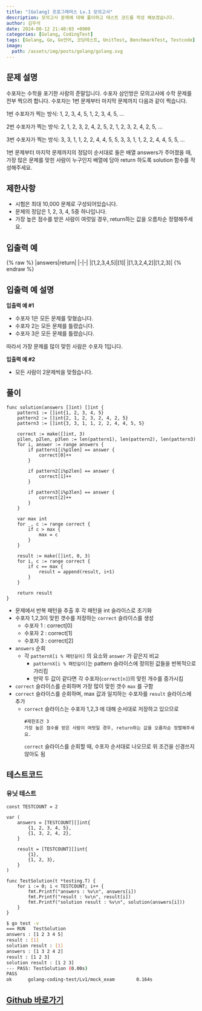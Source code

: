 ```yaml
---
title: "[Golang] 프로그래머스 Lv.1 모의고사"
description: 모의고사 문제에 대해 풀이하고 테스트 코드를 작성 해보겠습니다.
author: 김우석
date: 2024-08-12 21:40:03 +0900
categories: [Golang, CodingTest]
tags: [Golang, Go, Go언어, 코딩테스트, UnitTest, BenchmarkTest, Testcode]
image:
  path: /assets/img/posts/golang/golang.svg
---
```


## 문제 설명
수포자는 수학을 포기한 사람의 준말입니다. 수포자 삼인방은 모의고사에 수학 문제를 전부 찍으려 합니다. 수포자는 1번 문제부터 마지막 문제까지 다음과 같이 찍습니다.

1번 수포자가 찍는 방식: 1, 2, 3, 4, 5, 1, 2, 3, 4, 5, ...

2번 수포자가 찍는 방식: 2, 1, 2, 3, 2, 4, 2, 5, 2, 1, 2, 3, 2, 4, 2, 5, ...

3번 수포자가 찍는 방식: 3, 3, 1, 1, 2, 2, 4, 4, 5, 5, 3, 3, 1, 1, 2, 2, 4, 4, 5, 5, ...


1번 문제부터 마지막 문제까지의 정답이 순서대로 들은 배열 answers가 주어졌을 때, 가장 많은 문제를 맞힌 사람이 누구인지 배열에 담아 return 하도록 solution 함수를 작성해주세요.


## 제한사항
- 시험은 최대 10,000 문제로 구성되어있습니다.
- 문제의 정답은 1, 2, 3, 4, 5중 하나입니다.
- 가장 높은 점수를 받은 사람이 여럿일 경우, return하는 값을 오름차순 정렬해주세요.


## 입출력 예
{% raw %}
|answers|return|
|-|-|
|[1,2,3,4,5]|[1]|
|[1,3,2,4,2]|[1,2,3]|
{% endraw %}


## 입출력 예 설명
**입출력 예 #1**

- 수포자 1은 모든 문제를 맞혔습니다.
- 수포자 2는 모든 문제를 틀렸습니다.
- 수포자 3은 모든 문제를 틀렸습니다.

따라서 가장 문제를 많이 맞힌 사람은 수포자 1입니다.

**입출력 예 #2**

- 모든 사람이 2문제씩을 맞췄습니다.


## 풀이 
```golang
func solution(answers []int) []int {
	pattern1 := []int{1, 2, 3, 4, 5}
	pattern2 := []int{2, 1, 2, 3, 2, 4, 2, 5}
	pattern3 := []int{3, 3, 1, 1, 2, 2, 4, 4, 5, 5}

	correct := make([]int, 3)
	p1len, p2len, p3len := len(pattern1), len(pattern2), len(pattern3)
	for i, answer := range answers {
		if pattern1[i%p1len] == answer {
			correct[0]++
		}

		if pattern2[i%p2len] == answer {
			correct[1]++
		}

		if pattern3[i%p3len] == answer {
			correct[2]++
		}
	}

	var max int
	for _, c := range correct {
		if c > max {
			max = c
		}
	}

	result := make([]int, 0, 3)
	for i, c := range correct {
		if c == max {
			result = append(result, i+1)
		}
	}

	return result
}
```

- 문제에서 반복 패턴을 추출 후 각 패턴을 int 슬라이스로 초기화
- 수포자 1,2,3이 맞힌 갯수를 저장하는 `correct` 슬라이스를 생성 
	- 수포자 1 : correct[0]
	- 수포자 2 : correct[1]
	- 수포자 3 : correct[2]
- `answers` 순회
	- 각 `patternX[i % 패턴길이]` 의 요소와 `answer` 가 같은지 비교
		- `patternX[i % 패턴길이]`는 pattern 슬라이스에 정의된 값들을 반복적으로 가리킴
		- 만약 두 값이 같다면 각 수포자(`correct[n]`)의 맞힌 개수를 증가시킴
- `correct` 슬라이스를 순회하며 가장 많이 맞힌 갯수 `max` 를 구함
- `correct` 슬라이스를 순회하며, max 값과 일치하는 수포자를 `result` 슬라이스에 추가
	- `correct` 슬라이스는 수포자 1,2,3 에 대해 순서대로 저장하고 있으므로
	  ```
	  #제한조건 3
  	  가장 높은 점수를 받은 사람이 여럿일 경우, return하는 값을 오름차순 정렬해주세요.
	  ```
	  `correct` 슬라이스를 순회할 때, 수포자 순서대로 나오므로 위 조건을 신경쓰지 않아도 됨


## 테스트코드
### 유닛 테스트
```golang
const TESTCOUNT = 2

var (
	answers = [TESTCOUNT][]int{
		{1, 2, 3, 4, 5},
		{1, 3, 2, 4, 2},
	}

	result = [TESTCOUNT][]int{
		{1},
		{1, 2, 3},
	}
)

func TestSolution(t *testing.T) {
	for i := 0; i < TESTCOUNT; i++ {
		fmt.Printf("answers : %v\n", answers[i])
		fmt.Printf("result : %v\n", result[i])
		fmt.Printf("solution result : %v\n", solution(answers[i]))
	}
}
```

```bash
$ go test -v
=== RUN   TestSolution
answers : [1 2 3 4 5]
result : [1]
solution result : [1]
answers : [1 3 2 4 2]
result : [1 2 3]
solution result : [1 2 3]
--- PASS: TestSolution (0.00s)
PASS
ok      golang-coding-test/Lv1/mock_exam        0.164s
```

## [Github 바로가기](https://github.com/kr-goos/golang-coding-test/tree/master/Lv1/mock_exam)